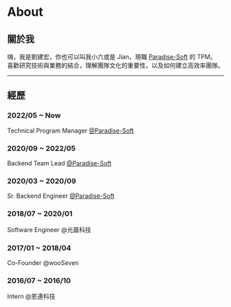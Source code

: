# About


## 關於我

嗨，我是劉建宏，你也可以叫我小六或是 Jian，現職 [Paradise-Soft](https://www.paradise-soft.com/) 的 TPM。  
喜歡研究技術與業務的結合，理解團隊文化的重要性，以及如何建立高效率團隊。  

--- 

## 經歷

### 2022/05 ~ Now

Technical Program Manager [@Paradise-Soft](https://www.paradise-soft.com/)

### 2020/09 ~ 2022/05

Backend Team Lead [@Paradise-Soft](https://www.paradise-soft.com/)

### 2020/03 ~ 2020/09

Sr. Backend Engineer [@Paradise-Soft](https://www.paradise-soft.com/)

### 2018/07 ~ 2020/01

Software Engineer @光晨科技

### 2017/01 ~ 2018/04

Co-Founder @wooSeven

### 2016/07 ~ 2016/10

Intern @恩連科技
